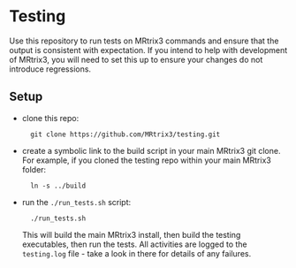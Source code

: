 # Testing

Use this repository to run tests on MRtrix3 commands and ensure that the output is consistent with expectation. If you intend to help with development of MRtrix3, you will need to set this up to ensure your changes do not introduce regressions. 

## Setup

- clone this repo:
    
        git clone https://github.com/MRtrix3/testing.git

- create a symbolic link to the build script in your main MRtrix3 git clone. For example, if you cloned the testing repo within your main MRtrix3 folder:
    
        ln -s ../build

- run the `./run_tests.sh` script:

        ./run_tests.sh
        
  This will build the main MRtrix3 install, then build the testing executables, then run the tests. All activities are logged to the `testing.log` file - take a look in there for details of any failures.
  
